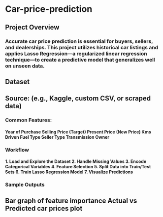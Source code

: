 # Car-price-prediction

<h2>Project Overview</h2>

<h3>Accurate car price prediction is essential for buyers, sellers, and dealerships. This project utilizes historical car listings and applies Lasso Regression—a regularized linear regression technique—to create a predictive model that generalizes well on unseen data.</h3>

<h2>Dataset</h2>

<h2>Source: (e.g., Kaggle, custom CSV, or scraped data)</h2>
<h3>Common Features:</h3>

   <h4>Year of Purchase
   Selling Price (Target)
   Present Price (New Price)
   Kms Driven
   Fuel Type
   Seller Type
   Transmission
   Owner</h4>



<h3>Workflow</h3>

<h4>1. Load and Explore the Dataset
2. Handle Missing Values
3. Encode Categorical Variables
4. Feature Selection
5. Split Data into Train/Test Sets
6. Train Lasso Regression Model
7. Visualize Predictions</h4>

<h3>Sample Outputs</h3>

<h2>Bar graph of feature importance
Actual vs Predicted car prices plot</h2>
